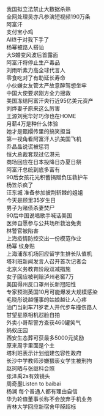 我国拟立法禁止大数据杀熟  
全网处理吴亦凡参演短视频190万条  
阿富汗  
支付宝小鸡  
AI终于对我下手了  
杨幂被路人搭讪  
大S婚变风波后首露面  
阿富汗将停止生产毒品  
刘雨昕素力高全球代言人  
零食吃对了有助延长寿命  
小伙嫌女友管太严故意醉驾想坐牢  
中国大使要求刚方全力搜救  
美国冻结阿富汗央行近95亿美元资产  
刘烨妻子原来这么厉害  
王源刘宪华好巧你也在HOME  
月薪4万是种什么体验  
她才是甄嬛传里的搞笑担当  
第一视角看阿富汗人扒美国飞机  
乔晶晶说谎被惩罚  
恒大总裁套现过亿港元  
商场回应在日本投降日办夏日祭  
阿富汗总统到底多富有  
90后女孩花光积蓄捐赠负压救护车  
杨笠杀疯了  
汪东城 准备参加披荆斩棘的姐姐  
今天是顾里35岁生日  
男子为赌债杀妻焚尸  
90后中国说唱歌手喊话美国  
医师自愿参与公共场所救治免责  
林警官被陷害  
上海疫情防控交出一份模范作业  
杨幂 纹身贴  
上海浦东机场回应留学生排长队值机  
塔利班新闻发言人召开首次记者会  
北京义务教育阶段双减措施  
女子回应被判赔泸州老窖7万  
美国得州反口罩州长新冠阳性  
专家预测英国10月可能爆发大规模感染  
毛晓彤说越懂事的姑娘越让人心疼  
油门当刹车71岁老人开代步车撞伤路人  
甘望星原相机怼脸自拍  
外卖小哥帮警方查获460罐笑气  
蚂蚁庄园  
西安生态葬可获最多5000元奖励  
原来周字里面是个土  
塔利班表示计划组建包容性政府  
长沙中学教师涉嫌猥亵女学生被刑拘  
赵珂晒与张继科合照  
张泽禹2s有效镜头  
周奇墨Listen to baibai  
杨澜 每个普通人都有理由自信  
华为轮值董事长称不会放弃手机业务  
吉林大学回应新宿舍甲醛超标  
